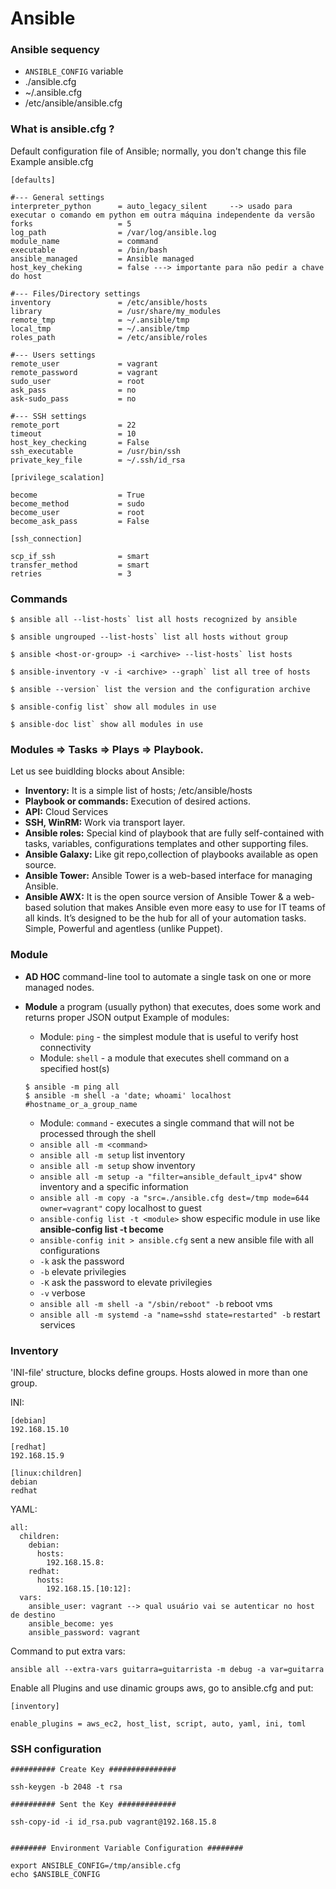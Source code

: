 # Ansible

### Ansible sequency

- `ANSIBLE_CONFIG` variable
- ./ansible.cfg
- ~/.ansible.cfg
- /etc/ansible/ansible.cfg

### What is ansible.cfg ?
Default configuration file of Ansible; normally, you don't change this file
Example ansible.cfg

```
[defaults]

#--- General settings
interpreter_python      = auto_legacy_silent     --> usado para executar o comando em python em outra máquina independente da versão
forks                   = 5
log_path                = /var/log/ansible.log
module_name             = command
executable              = /bin/bash
ansible_managed         = Ansible managed
host_key_cheking        = false ---> importante para não pedir a chave do host

#--- Files/Directory settings
inventory               = /etc/ansible/hosts
library                 = /usr/share/my_modules
remote_tmp              = ~/.ansible/tmp
local_tmp               = ~/.ansible/tmp
roles_path              = /etc/ansible/roles

#--- Users settings
remote_user             = vagrant
remote_password         = vagrant
sudo_user               = root
ask_pass                = no
ask-sudo_pass           = no

#--- SSH settings
remote_port             = 22
timeout                 = 10
host_key_checking       = False
ssh_executable          = /usr/bin/ssh
private_key_file        = ~/.ssh/id_rsa

[privilege_scalation]

become                  = True
become_method           = sudo
become_user             = root
become_ask_pass         = False

[ssh_connection]

scp_if_ssh              = smart
transfer_method         = smart
retries                 = 3

```

### Commands 

```
$ ansible all --list-hosts` list all hosts recognized by ansible

$ ansible ungrouped --list-hosts` list all hosts without group

$ ansible <host-or-group> -i <archive> --list-hosts` list hosts 

$ ansible-inventory -v -i <archive> --graph` list all tree of hosts 

$ ansible --version` list the version and the configuration archive

$ ansible-config list` show all modules in use 

$ ansible-doc list` show all modules in use 
```

### Modules => Tasks => Plays => Playbook.

Let us see buidlding blocks about Ansible:

- **Inventory:** It is a simple list of hosts; /etc/ansible/hosts
- **Playbook or commands:** Execution of desired actions.
- **API:** Cloud Services
- **SSH, WinRM:** Work via transport layer.
- **Ansible roles:** Special kind of playbook that are fully self-contained with tasks, variables, configurations templates and other supporting files.
- **Ansible Galaxy:** Like git repo,collection of playbooks available as open source.
- **Ansible Tower:** Ansible Tower is a web-based interface for managing Ansible.
- **Ansible AWX:** It is the open source version of Ansible Tower & a web-based solution that makes Ansible even more easy to use for IT teams of all kinds. It’s designed to be the hub for all of your automation tasks. Simple, Powerful and agentless (unlike Puppet).

### Module

- **AD HOC** command-line tool to automate a single task on one or more managed nodes.

- **Module** a program (usually python) that executes, does some work and returns proper JSON output
Example of modules:  
  - Module: `ping` - the simplest module that is useful to verify host connectivity
  - Module: `shell` - a module that executes shell command on a specified host(s)

  ```
  $ ansible -m ping all
  $ ansible -m shell -a 'date; whoami' localhost #hostname_or_a_group_name

  ```
  - Module: `command` - executes a single command that will not be processed through the shell
  -  `ansible all -m <command>`  
  -  `ansible all -m setup`  list inventory
  -  `ansible all -m setup` show inventory 
  -  `ansible all -m setup -a "filter=ansible_default_ipv4"` show inventory and a specific information 
  -  `ansible all -m copy -a "src=./ansible.cfg dest=/tmp mode=644 owner=vagrant"` copy localhost to guest
  -  `ansible-config list -t <module>` show especific module in use like **ansible-config list -t become**
  - `ansible-config init > ansible.cfg` sent a new ansible file with all configurations
  - `-k` ask the password 
  - `-b` elevate privilegies
  - `-K` ask the password to elevate privilegies
  - `-v` verbose
  - `ansible all -m shell -a "/sbin/reboot" -b` reboot vms
  - `ansible all -m systemd -a "name=sshd state=restarted" -b` restart services


### Inventory

'INI-file' structure, blocks define groups. Hosts alowed in more than one group.


INI:
```
[debian]
192.168.15.10

[redhat]
192.168.15.9

[linux:children]
debian
redhat

```

YAML:
```
all:
  children:
    debian:
      hosts:
        192.168.15.8:
    redhat:
      hosts:
        192.168.15.[10:12]:
  vars:
    ansible_user: vagrant --> qual usuário vai se autenticar no host de destino
    ansible_become: yes
    ansible_password: vagrant
```

Command to put extra vars:

```
ansible all --extra-vars guitarra=guitarrista -m debug -a var=guitarra
```

Enable all Plugins and use dinamic groups aws, go to ansible.cfg and put:
```
[inventory]

enable_plugins = aws_ec2, host_list, script, auto, yaml, ini, toml

```






### SSH configuration 

```
########## Create Key ###############

ssh-keygen -b 2048 -t rsa

########## Sent the Key #############

ssh-copy-id -i id_rsa.pub vagrant@192.168.15.8


```

```
######## Environment Variable Configuration ######## 

export ANSIBLE_CONFIG=/tmp/ansible.cfg
echo $ANSIBLE_CONFIG

```

